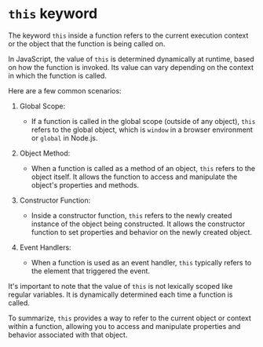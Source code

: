 # `this` keyword

The keyword `this` inside a function refers to the current execution context or the object that the function is being called on.

In JavaScript, the value of `this` is determined dynamically at runtime, based on how the function is invoked. Its value can vary depending on the context in which the function is called.

Here are a few common scenarios:

1. Global Scope:
   - If a function is called in the global scope (outside of any object), `this` refers to the global object, which is `window` in a browser environment or `global` in Node.js.

2. Object Method:
   - When a function is called as a method of an object, `this` refers to the object itself. It allows the function to access and manipulate the object's properties and methods.

3. Constructor Function:
   - Inside a constructor function, `this` refers to the newly created instance of the object being constructed. It allows the constructor function to set properties and behavior on the newly created object.

4. Event Handlers:
   - When a function is used as an event handler, `this` typically refers to the element that triggered the event.

It's important to note that the value of `this` is not lexically scoped like regular variables. It is dynamically determined each time a function is called.

To summarize, `this` provides a way to refer to the current object or context within a function, allowing you to access and manipulate properties and behavior associated with that object.
